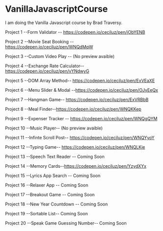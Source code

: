 # VanillaJavascriptCourse

I am doing the Vanilla Javascript course by Brad Traversy.

Project 1  --Form Validator -- https://codepen.io/ceciluz/pen/jObYENB 

Project 2  --Movie Seat Booking --https://codepen.io/ceciluz/pen/WNQdMqW

Project 3  --Custom Video Play -- (No preview avaible)

Project 4  --Exchange Rate Calculator-- https://codepen.io/ceciluz/pen/vYNdwyG

Project 5  --DOM Array Method-- https://codepen.io/ceciluz/pen/ExVEaXE

Project 6  --Menu Slider & Modal --https://codepen.io/ceciluz/pen/OJyEeQx

Project 7  --Hangman Game-- https://codepen.io/ceciluz/pen/ExVRBbB

Project 8  --Meal Finder--https://codepen.io/ceciluz/pen/WNQKKep

Project 9  --Expenser Tracker -- https://codepen.io/ceciluz/pen/WNQgQYM

Project 10 --Music Player-- (No preview avaible)

Project 11 --Infinte Scroll Post-- https://codepen.io/ceciluz/pen/WNQYyoY

Project 12 --Typing Game-- https://codepen.io/ceciluz/pen/WNQLKje

Project 13 --Speech Text Reader -- Coming Soon

Project 14 --Memory Cards--https://codepen.io/ceciluz/pen/YzydXYx 

Project 15 --Lyrics App Search -- Coming Soon

Project 16 --Relaxer App -- Coming Soon

Project 17 --Breakout Game -- Coming Soon

Project 18 --New Year Countdown -- Coming Soon 

Project 19 --Sortable List-- Coming Soon

Project 20 --Speak Game Guessing Number-- Coming Soon
